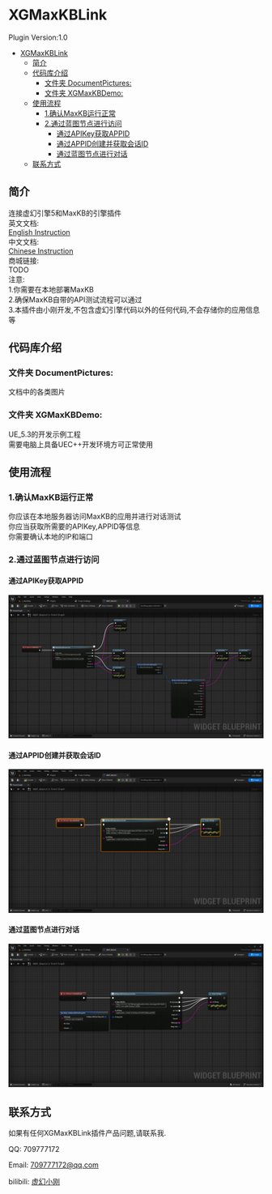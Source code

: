 # XGMaxKBLink
Plugin Version:1.0
- [XGMaxKBLink](#xgmaxkblink)
  - [简介](#简介)
  - [代码库介绍](#代码库介绍)
    - [文件夹 DocumentPictures:](#文件夹-documentpictures)
    - [文件夹 XGMaxKBDemo:](#文件夹-xgmaxkbdemo)
  - [使用流程](#使用流程)
    - [1.确认MaxKB运行正常](#1确认maxkb运行正常)
    - [2.通过蓝图节点进行访问](#2通过蓝图节点进行访问)
      - [通过APIKey获取APPID](#通过apikey获取appid)
      - [通过APPID创建并获取会话ID](#通过appid创建并获取会话id)
      - [通过蓝图节点进行对话](#通过蓝图节点进行对话)
  - [联系方式](#联系方式)

## 简介
连接虚幻引擎5和MaxKB的引擎插件</br>
英文文档:</br>
[English Instruction](./README.md)</br>
中文文档:</br>
[Chinese Instruction](./README_CN.md)</br>
商城链接:</br>
TODO </br>
注意:</br>
1.你需要在本地部署MaxKB</br>
2.确保MaxKB自带的API测试流程可以通过</br>
3.本插件由小刚开发,不包含虚幻引擎代码以外的任何代码,不会存储你的应用信息等</br>
## 代码库介绍
### 文件夹 DocumentPictures:  

文档中的各类图片  

### 文件夹 XGMaxKBDemo:
UE_5.3的开发示例工程</br>
需要电脑上具备UEC++开发环境方可正常使用</br>
## 使用流程
### 1.确认MaxKB运行正常
你应该在本地服务器访问MaxKB的应用并进行对话测试</br>
你应当获取所需要的APIKey,APPID等信息</br>
你需要确认本地的IP和端口
### 2.通过蓝图节点进行访问

#### 通过APIKey获取APPID
![image](DocumentPictures/001_AppID.png)  
#### 通过APPID创建并获取会话ID
![image](DocumentPictures/002_SessionID.png)  
#### 通过蓝图节点进行对话
![image](DocumentPictures/003_Chat.png)  

## 联系方式

如果有任何XGMaxKBLink插件产品问题,请联系我.  

QQ:
709777172  

Email:
709777172@qq.com  

bilibili:
[虚幻小刚](https://space.bilibili.com/8383085)  